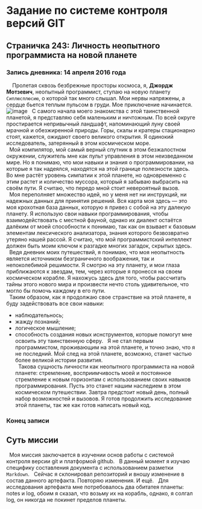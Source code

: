 # Задание по системе контроля версий GIT
## Страничка 243: Личность неопытного программиста на новой планете

### Запись дневника: 14 апреля 2016 года

&nbsp; &nbsp; Пролетая сквозь безбрежные просторы космоса, я, **Джордж Мотзевич**, неопытный программист, ступаю на новую планету `Сиплюсплюсию`, о которой так много слышал. Мои нервы напряжены, а сердце бьется теплым пульсом в груди. Мое приключение начинается.  
![image](https://github.com/amacomm/my-git-repo/assets/73022368/607fbe0a-4060-434c-8fd4-f998c1e5aaee)
&nbsp; С самого начала моего знакомства с этой таинственной планетой, я представляю себя маленьким и ничтожным. По всей округе простирается непривычный ландшафт, напоминающий луну своей мрачной и обезжиренной природы. Горы, скалы и кратеры стационарно стоят, кажется, ожидают своего великого открытия. Я одинокий исследователь, затерянный в этом космическом море.  
&nbsp; Мой компилятор, мой самый верный спутник в этом безжалостном окружении, служитель мне как пульт управления в этом неизведанном мире. Но я понимаю, что мои навыки и знания о программировании, на которые я так надеялся, находятся на этой границе полезности здесь. Во мне растёт уровень симпатии к этой планете, но одновременно с этим растет и количество муссора, который я забываю выбрасить на своём пути. Я считаю, что передо мной стоит невероятный вызов.  
&nbsp; Моя переполняет множество идей, но у меня нет ни инструкций, ни надежных данных для принятия решений. Вся карта моя здесь — это моя крохотная база данных, которую я привез с собой на эту далекую планету. Я использую свои навыки программирования, чтобы взаимодействовать с местной фауной, однако их диалект остаётся далёким от моей способности к понимаю, так как он взывает к базовым элементам лексического анализатора, знания которого безвозвратно утеряно нашей рассой. Я считаю, что мой программистский интеллект должен быть моим ключом к разгадке многих загадок, скрытых здесь.  
&nbsp; Ведя дневник моих путешествий, я понимаю, что моя неопытность является источником безграничного воображения, так и непоколебимой решимости. Я смотрю на эту планету, и мои глаза приближаются к звездам, тем, через которые я пронесся на своем космическом корабле. Я нахожусь здесь для того, чтобы рассчитать тайны этого нового мира и произвести нечто столь удивительное, что могло бы помочь каждому в его пути.  
&nbsp; Таким образом, как я продолжаю свое странствие на этой планете, я буду задействовать все свои навыки:  
- наблюдательнось;
- жажду познаний;
- логическое мышление;
- способность создания новых иснструментов, которые помогут мне освоить эту таинственную сферу.
&nbsp; Я не стал первым программистом, проживающим на этой планете, и точно знаю, что я не последний. Мой след на этой планете, возможно, станет частью более великой истории развития.  
&nbsp; Такова сущность личности как неопытного программиста на новой планете: стремление, восприимчивость моей и постоянное стремление к новым горизонтам с использованием своих навыков программирования. Пусть это станет нашим наследием в этом космическом путешествии. Завтра предстоит новый день, полный набор возможностей и вызовов. Я готов продолжить исследование этой планеты, так же как готов написать новый код.

### Конец записи
## Суть миссии
&nbsp; Моя миссия заключается в изучении основ работы с системой контроля версии git и платформой github.
&nbsp; В данный момент я изучаю специфику составления документа с использованием разметки `Markdown`.
&nbsp; Сейчас я склонировал репозиторий и вношу изменение в состав данного артефакта. Повторяю изменения. И ещё.
&nbsp; Для исследования артефакта мне потребовалось два обитатея планеты: notes и log, обоим я сказал, что возьму их на корабль, однако, я солгал log, он никогда не покинет пределов планеты.
